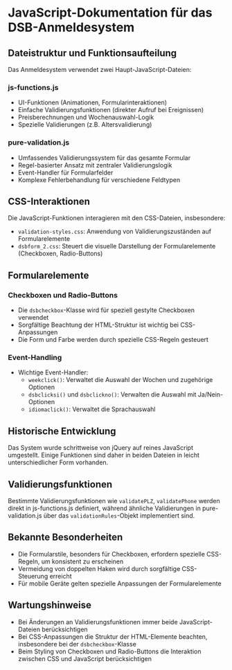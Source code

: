 # JavaScript-Dokumentation für das DSB-Anmeldesystem

## Dateistruktur und Funktionsaufteilung

Das Anmeldesystem verwendet zwei Haupt-JavaScript-Dateien:

### js-functions.js
- UI-Funktionen (Animationen, Formularinteraktionen)
- Einfache Validierungsfunktionen (direkter Aufruf bei Ereignissen)
- Preisberechnungen und Wochenauswahl-Logik
- Spezielle Validierungen (z.B. Altersvalidierung)

### pure-validation.js
- Umfassendes Validierungssystem für das gesamte Formular
- Regel-basierter Ansatz mit zentraler Validierungslogik
- Event-Handler für Formularfelder
- Komplexe Fehlerbehandlung für verschiedene Feldtypen

## CSS-Interaktionen
Die JavaScript-Funktionen interagieren mit den CSS-Dateien, insbesondere:
- `validation-styles.css`: Anwendung von Validierungszuständen auf Formularelemente
- `dsbform_2.css`: Steuert die visuelle Darstellung der Formularelemente (Checkboxen, Radio-Buttons)

## Formularelemente

### Checkboxen und Radio-Buttons
- Die `dsbcheckbox`-Klasse wird für speziell gestylte Checkboxen verwendet
- Sorgfältige Beachtung der HTML-Struktur ist wichtig bei CSS-Anpassungen
- Die Form und Farbe werden durch spezielle CSS-Regeln gesteuert

### Event-Handling
- Wichtige Event-Handler:
  - `weekclick()`: Verwaltet die Auswahl der Wochen und zugehörige Optionen
  - `dsbclicksi()` und `dsbclickno()`: Verwalten die Auswahl mit Ja/Nein-Optionen
  - `idiomaclick()`: Verwaltet die Sprachauswahl

## Historische Entwicklung
Das System wurde schrittweise von jQuery auf reines JavaScript umgestellt.
Einige Funktionen sind daher in beiden Dateien in leicht unterschiedlicher Form vorhanden.

## Validierungsfunktionen
Bestimmte Validierungsfunktionen wie `validatePLZ`, `validatePhone` werden direkt in js-functions.js definiert,
während ähnliche Validierungen in pure-validation.js über das `validationRules`-Objekt implementiert sind.

## Bekannte Besonderheiten
- Die Formularstile, besonders für Checkboxen, erfordern spezielle CSS-Regeln, um konsistent zu erscheinen
- Vermeidung von doppelten Haken wird durch sorgfältige CSS-Steuerung erreicht
- Für mobile Geräte gelten spezielle Anpassungen der Formularelemente

## Wartungshinweise
- Bei Änderungen an Validierungsfunktionen immer beide JavaScript-Dateien berücksichtigen
- Bei CSS-Anpassungen die Struktur der HTML-Elemente beachten, insbesondere bei der `dsbcheckbox`-Klasse
- Beim Styling von Checkboxen und Radio-Buttons die Interaktion zwischen CSS und JavaScript berücksichtigen
